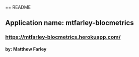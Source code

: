 == README

## Application name: mtfarley-blocmetrics

### https://mtfarley-blocmetrics.herokuapp.com/

#### by: Matthew Farley
 
